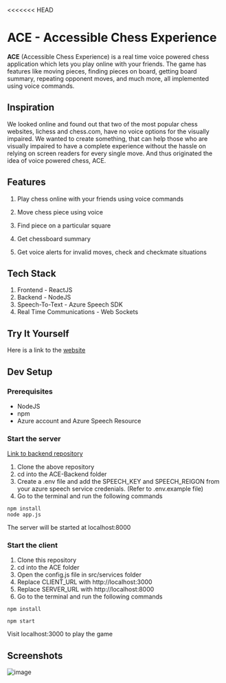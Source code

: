 <<<<<<< HEAD
# ACE - Accessible Chess Experience

**ACE** (Accessible Chess Experience) is a real time voice powered chess application which 
lets you play online with your friends. The game has features like moving pieces, finding pieces on board, getting board summary, repeating opponent moves, and much more, all implemented using voice commands.

## Inspiration
We looked online and found out that two of the most popular chess websites, lichess and chess.com, have no voice options for the visually impaired. We wanted to create something, that can help those who are visually impaired to have a complete experience without the hassle on relying on screen readers for every single move. And thus originated the idea of voice powered chess, ACE. 

## Features
1. Play chess online with your friends using voice commands

2. Move chess piece using voice 

3. Find piece on a particular square 

4. Get chessboard summary

5. Get voice alerts for invalid moves, check and checkmate situations


## Tech Stack
1. Frontend - ReactJS
2. Backend - NodeJS
3. Speech-To-Text - Azure Speech SDK
4. Real Time Communications - Web Sockets

## Try It Yourself
Here is a link to the [website](https://ace-chess.herokuapp.com)

## Dev Setup

### Prerequisites
- NodeJS
- npm
- Azure account and Azure Speech Resource

### Start the server 
[Link to backend repository](https://github.com/suhanichawla/ACE-Backend)

1. Clone the above repository
2. cd into the ACE-Backend folder
3. Create a .env file and add the SPEECH_KEY and SPEECH_REIGON from your azure speech service credenials. (Refer to .env.example file)
3. Go to the terminal and run the following commands

```
npm install
node app.js
```
The server will be started at localhost:8000

### Start the client
1. Clone this repository
2. cd into the ACE folder
3. Open the config.js file in src/services folder
4. Replace CLIENT_URL with http://localhost:3000
5. Replace SERVER_URL with http://localhost:8000
3. Go to the terminal and run the following commands

```
npm install

npm start
```
Visit localhost:3000 to play the game

## Screenshots
![image](https://user-images.githubusercontent.com/44273715/111841275-bb0d3e00-8923-11eb-8017-9d6b16800051.png)




